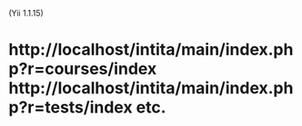 (Yii 1.1.15)

http://localhost/intita/main/index.php?r=courses/index  
http://localhost/intita/main/index.php?r=tests/index 
etc.
======

